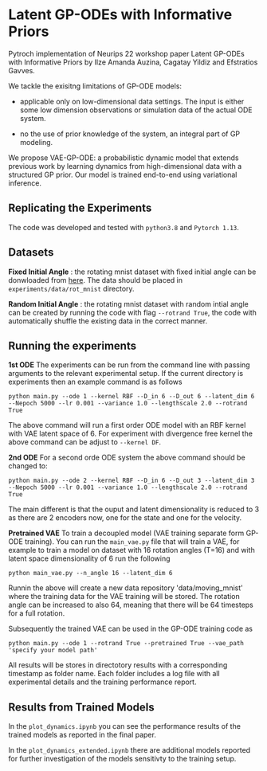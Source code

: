 # Latent GP-ODEs with Informative Priors

Pytroch implementation of Neurips 22 workshop paper Latent GP-ODEs with Informative Priors by Ilze Amanda Auzina, Cagatay Yildiz and Efstratios Gavves.

We tackle the exisitng limitations of GP-ODE models:

- applicable only on low-dimensional data settings. The input is either some low dimension observations or simulation data of the actual ODE system.

- no the use of prior knowledge of the system, an integral part of GP modeling.

We propose VAE-GP-ODE: a probabilistic dynamic model that extends previous work by
learning dynamics from high-dimensional data with a structured GP prior. Our model is trained end-to-end using variational inference. 

## Replicating the Experiments

The code was developed and tested with `python3.8` and `Pytorch 1.13`.

## Datasets
**Fixed Initial Angle** : the rotating mnist dataset with fixed initial angle can be donwloaded from [here](https://drive.google.com/drive/folders/1rOnMczoOXItqjM85VHo-LGvBjqcFctvn?usp=share_link). The data should be placed in `experiments/data/rot_mnist` directory.

**Random Initial Angle** : the rotating mnist dataset with random intial angle can be created by running the code with flag `--rotrand True`, the code with automatically shuffle the existing data in the correct manner.

## Running the experiments 

**1st ODE** The experiments can be run from the command line with passing arguments to the relevant experimental setup. If the current directory is experiments then an example command is as follows

```
python main.py --ode 1 --kernel RBF --D_in 6 --D_out 6 --latent_dim 6 --Nepoch 5000 --lr 0.001 --variance 1.0 --lengthscale 2.0 --rotrand True
```
The above command will run a first order ODE model with an RBF kernel with VAE latent space of 6. For experiment with divergence free kernel the above command can be adjust to `--kernel DF`. 

**2nd ODE** For a second orde ODE system the above command should be changed to:

```
python main.py --ode 2 --kernel RBF --D_in 6 --D_out 3 --latent_dim 3 --Nepoch 5000 --lr 0.001 --variance 1.0 --lengthscale 2.0 --rotrand True
```
The main different is that the ouput and latent dimensionality is reduced to 3 as there are 2 encoders now, one for the state and one for the velocity. 

**Pretrained VAE** To train a decoupled model (VAE training separate form GP-ODE training). You can run the `main_vae.py` file that will train a VAE, for example to train a model on dataset with 16 rotation angles (T=16) and with latent space dimensionality of 6 run the following

```
python main_vae.py --n_angle 16 --latent_dim 6
```
Runnin the above will create a new data repository 'data/moving_mnist' where the training data for the VAE training will be stored. The rotation angle can be increased to also 64, meaning that there will be 64 timesteps for a full rotation. 

Subsequently the trained VAE can be used in the GP-ODE training code as 

```
python main.py --ode 1 --rotrand True --pretrained True --vae_path 'specify your model path'
```

All results will be stores in directotory results with a corresponding timestamp as folder name. Each folder includes a log file with all experimental details and the training performance report. 

## Results from Trained Models

In the `plot_dynamics.ipynb` you can see the performance results of the trained models as reported in the final paper.

In the `plot_dynamics_extended.ipynb` there are additional models reported for further investigation of the models sensitivty to the training setup. 


